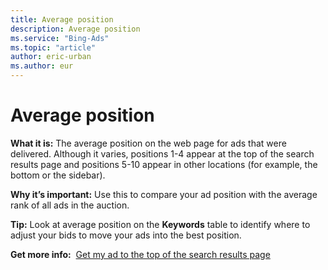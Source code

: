 ```yaml
---
title: Average position
description: Average position
ms.service: "Bing-Ads"
ms.topic: "article"
author: eric-urban
ms.author: eur
---
```


# Average position

**What it is:**  The average position on the web page for ads that were delivered. Although it varies, positions 1-4 appear at the top of the search results page and positions 5-10 appear in other locations (for example, the bottom or the sidebar).

**Why it’s important:**  Use this to compare your ad position with the average rank of all ads in the auction.

**Tip:**  Look at average position on the **Keywords** table to identify where to adjust your bids to move your ads into the best position.

**Get more info:**     &nbsp;[Get my ad to the top of the search results page](../hlp_BA_CONC_ImproveAdPosition.md)


